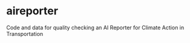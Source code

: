 # aireporter
Code and data for quality checking an AI Reporter for Climate Action in Transportation
